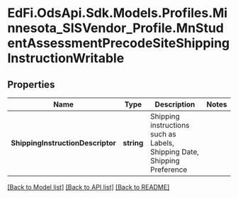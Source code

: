 # EdFi.OdsApi.Sdk.Models.Profiles.Minnesota_SISVendor_Profile.MnStudentAssessmentPrecodeSiteShippingInstructionWritable
## Properties

Name | Type | Description | Notes
------------ | ------------- | ------------- | -------------
**ShippingInstructionDescriptor** | **string** | Shipping instructions such as Labels, Shipping Date, Shipping Preference | 

[[Back to Model list]](../README.md#documentation-for-models) [[Back to API list]](../README.md#documentation-for-api-endpoints) [[Back to README]](../README.md)

